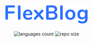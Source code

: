 <h1 align="center">
    <img alt="FlexBlog" title="Flexblog" src=".docs/header.png" width="260px" />
</h1>

<p align="center">
 <img alt="languages count" src="https://img.shields.io/github/languages/count/jbresolinn/uiclone-pipefy?color=2c70ff"/>

  <img alt="repo size" src="https://img.shields.io/github/repo-size/jbresolinn/uiclone-pipefy?color=2c70ff">
</p>